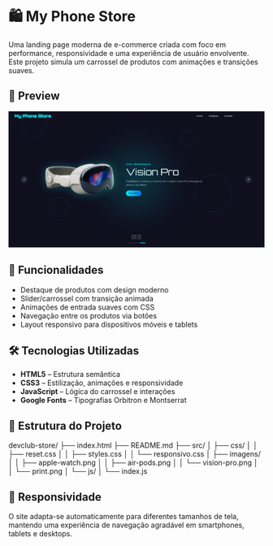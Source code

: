 # 🛍️ My Phone Store

Uma landing page moderna de e-commerce criada com foco em performance, responsividade e uma experiência de usuário envolvente. Este projeto simula um carrossel de produtos com animações e transições suaves.

## 📸 Preview

![My Phone Store Screenshot](./src/imagens/print.png)

## 🚀 Funcionalidades

- Destaque de produtos com design moderno
- Slider/carrossel com transição animada
- Animações de entrada suaves com CSS
- Navegação entre os produtos via botões
- Layout responsivo para dispositivos móveis e tablets

## 🛠️ Tecnologias Utilizadas

- **HTML5** – Estrutura semântica
- **CSS3** – Estilização, animações e responsividade
- **JavaScript** – Lógica do carrossel e interações
- **Google Fonts** – Tipografias Orbitron e Montserrat

## 📁 Estrutura do Projeto

devclub-store/
├── index.html
├── README.md
├── src/
│ ├── css/
│ │ ├── reset.css
│ │ ├── styles.css
│ │ └── responsivo.css
│ ├── imagens/
│ │ ├── apple-watch.png
│ │ ├── air-pods.png
│ │ └── vision-pro.png
│ │ └── print.png
│ └── js/
│ └── index.js

## 📱 Responsividade

O site adapta-se automaticamente para diferentes tamanhos de tela, mantendo uma experiência de navegação agradável em smartphones, tablets e desktops.
